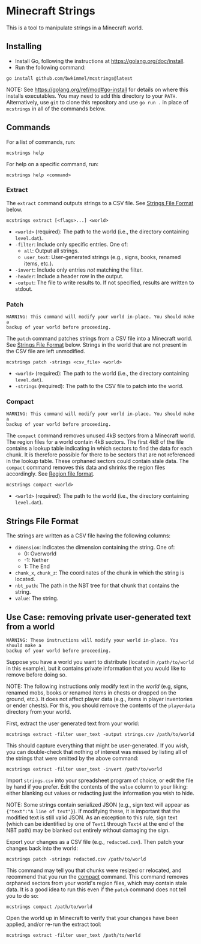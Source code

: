 Minecraft Strings
=================

This is a tool to manipulate strings in a Minecraft world.

## Installing

  - Install Go, following the instructions at https://golang.org/doc/install.
  - Run the following command:

```shell
go install github.com/bwkimmel/mcstrings@latest
```

NOTE: See https://golang.org/ref/mod#go-install for details on where this
installs executables. You may need to add this directory to your `PATH`.
Alternatively, use `git` to clone this repository and use `go run .` in place
of `mcstrings` in all of the commands below.

## Commands

For a list of commands, run:

```
mcstrings help
```

For help on a specific command, run:

```
mcstrings help <command>
```

### Extract

The `extract` command outputs strings to a CSV file. See [Strings File
Format](#strings-file-format) below.

  `mcstrings extract [<flags>...] <world>`

  - `<world>` (required): The path to the world (i.e., the directory containing
    `level.dat`).
  - `-filter`: Include only specific entries. One of:
    - `all`: Output all strings.
    - `user_text`: User-generated strings (e.g., signs, books, renamed items,
      etc.).
  - `-invert`: Include only entries *not* matching the filter.
  - `-header`: Include a header row in the output.
  - `-output`: The file to write results to. If not specified, results are
                written to stdout.

### Patch

    WARNING: This command will modify your world in-place. You should make a
    backup of your world before proceeding.

The `patch` command patches strings from a CSV file into a Minecraft world.
See [Strings File Format](#strings-file-format) below. Strings in the world that
are not present in the CSV file are left unmodified.

  `mcstrings patch -strings <csv_file> <world>`

  - `<world>` (required): The path to the world (i.e., the directory containing
    `level.dat`).
  - `-strings` (required): The path to the CSV file to patch into the world.

### Compact

    WARNING: This command will modify your world in-place. You should make a
    backup of your world before proceeding.

The `compact` command removes unused 4kB sectors from a Minecraft world. The
region files for a world contain 4kB sectors. The first 4kB of the file contains
a lookup table indicating in which sectors to find the data for each chunk. It
is therefore possible for there to be sectors that are not referenced in the
lookup table. These orphaned sectors could contain stale data. The `compact`
command removes this data and shrinks the region files accordingly. See [Region
file format](https://minecraft.gamepedia.com/wiki/Region_file_format).

  `mcstrings compact <world>`

  - `<world>` (required): The path to the world (i.e., the directory containing
    `level.dat`).

## Strings File Format

The strings are written as a CSV file having the following columns:

  - `dimension`: indicates the dimension containing the string. One of:
    -  0: Overworld
    - -1: Nether
    -  1: The End
  - `chunk_x`, `chunk_z`: The coordinates of the chunk in which the string is
    located.
  - `nbt_path`: The path in the NBT tree for that chunk that contains the string.
  - `value`: The string.

## Use Case: removing private user-generated text from a world

    WARNING: These instructions will modify your world in-place. You should make a
    backup of your world before proceeding.

Suppose you have a world you want to distribute (located in `/path/to/world` in
this example), but it contains private information that you would like to remove
before doing so.

NOTE: The following instructions only modify text in the *world* (e.g, signs,
renamed mobs, books or renamed items in chests or dropped on the ground, etc.).
It does not affect player data (e.g., items in player inventories or ender
chests). For this, you should remove the contents of the `playerdata` directory
from your world.

First, extract the user generated text from your world:
  
```shell
mcstrings extract -filter user_text -output strings.csv /path/to/world
```

This should capture everything that might be user-generated. If you wish, you
can double-check that nothing of interest was missed by listing all of the
strings that were omitted by the above command:

```shell
mcstrings extract -filter user_text -invert /path/to/world
```

Import `strings.csv` into your spreadsheet program of choice, or edit the file
by hand if you prefer. Edit the contents of the `value` column to your liking:
either blanking out values or redacting just the information you wish to hide.

NOTE: Some strings contain serialized JSON (e.g., sign text will appear as
`{"text":"A line of text"}`). If modifying these, it is important that the
modified text is still valid JSON. As an exception to this rule, sign text
(which can be identified by one of `Text1` through `Text4` at the end of the NBT
path) may be blanked out entirely without damaging the sign.

Export your changes as a CSV file (e.g., `redacted.csv`). Then patch your
changes back into the world:

```shell
mcstrings patch -strings redacted.csv /path/to/world
```

This command may tell you that chunks were resized or relocated, and recommend
that you run the [compact](#compact) command. This command removes orphaned
sectors from your world's region files, which may contain stale data. It is a
good idea to run this even if the `patch` command does not tell you to do so:

```shell
mcstrings compact /path/to/world
```

Open the world up in Minecraft to verify that your changes have been applied,
and/or re-run the extract tool:

```shell
mcstrings extract -filter user_text /path/to/world
```
